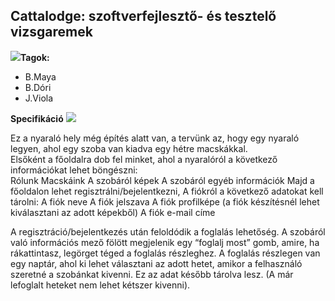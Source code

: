 <h2>Cattalodge: szoftverfejlesztő- és tesztelő vizsgaremek</h2>
<b><img src="https://pixels.crd.co/assets/images/gallery40/313d59c5.gif?v=dd736185">Tagok:</b>
<ul>
 <li>
  B.Maya
 </li>
 <li>
  B.Dóri
 </li>
 <li>
  J.Viola
 </li>
</ul>

<b>Specifikáció</b> <img src="https://graphic.neocities.org/tumblr_inline_otb6gpi3cv1rgjs1f_500.gif">

Ez a nyaraló hely még építés alatt van, a tervünk az, hogy egy nyaraló legyen, ahol egy szoba van kiadva egy hétre macskákkal.  
Elsőként a főoldalra dob fel minket, ahol a nyaralóról a következő információkat lehet böngészni:  
Rólunk
Macskáink 
A szobáról képek 
A szobáról egyéb információk 
Majd a főoldalon lehet regisztrálni/bejelentkezni, 
A fiókról a következő adatokat kell tárolni: 
A fiók neve 
A fiók jelszava 
A fiók profilképe (a fiók készítésnél lehet kiválasztani az adott képekből) 
A fiók e-mail címe 

 

A regisztráció/bejelentkezés után feloldódik a foglalás lehetőség. 
A szobáról való információs mező fölött megjelenik egy “foglalj most” gomb, amire, ha rákattintasz, legörget téged a foglalás részleghez. 
A foglalás részlegen van egy naptár, ahol ki lehet választani az adott hetet, amikor a felhasználó szeretné a szobánkat kivenni. Ez az adat később tárolva lesz. (A már lefoglalt heteket nem lehet kétszer kivenni). 

